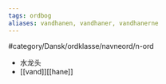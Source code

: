 ```yaml
---
tags: ordbog
aliases: vandhanen, vandhaner, vandhanerne
---
```


#category/Dansk/ordklasse/navneord/n-ord 
- 水龙头
- [[vand]][[hane]]